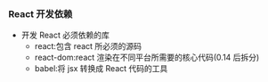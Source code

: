 ### React 开发依赖

- 开发 React 必须依赖的库
  - react:包含 react 所必须的源码
  - react-dom:react 渲染在不同平台所需要的核心代码(0.14 后拆分)
  - babel:将 jsx 转换成 React 代码的工具
